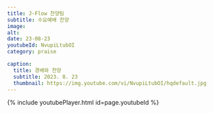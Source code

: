 ```yaml
---
title: J-Flow 찬양팀
subtitle: 수요예배 찬양
image:
alt:
date: 23-08-23
youtubeId: NvupiLtubOI
category: praise

caption:
  title: 경배와 찬양
  subtitle: 2023. 8. 23
  thumbnail: https://img.youtube.com/vi/NvupiLtubOI/hqdefault.jpg
---
```


{% include youtubePlayer.html id=page.youtubeId %}
